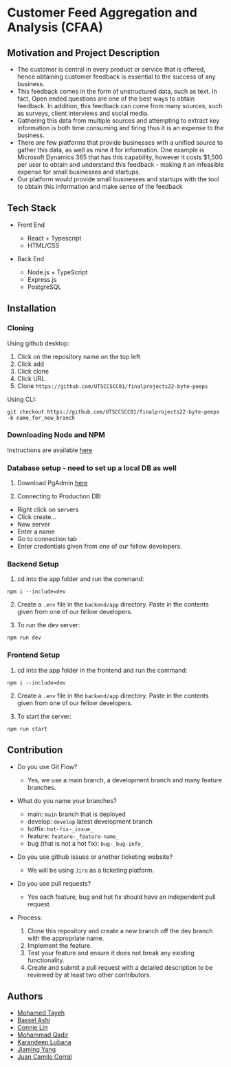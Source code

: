 # Customer Feed Aggregation and Analysis (CFAA)

## Motivation and Project Description

- The customer is central in every product or service that is offered, hence obtaining customer feedback is essential to the success of any business.
- This feedback comes in the form of unstructured data, such as text. In fact, Open ended questions are one of the best ways to obtain feedback. In addition, this feedback can come from many sources, such as surveys, client interviews and social media.
- Gathering this data from multiple sources and attempting to extract key information is both time consuming and tiring thus it is an expense to the business.
- There are few platforms that provide businesses with a unified source to gather this data, as well as mine it for information. One example is Microsoft Dynamics 365 that has this capability, however it costs $1,500 per user to obtain and understand this feedback - making it an infeasible expense for small businesses and startups.
- Our platform would provide small businesses and startups with the tool to obtain this information and make sense of the feedback

## Tech Stack

- Front End

  - React + Typescript
  - HTML/CSS

- Back End

  - Node.js + TypeScript
  - Express.js
  - PostgreSQL

## Installation

### Cloning

Using github desktop:

1. Click on the repository name on the top left
2. Click add
3. Click clone
4. Click URL
5. Clone `https://github.com/UTSCCSCC01/finalprojects22-byte-peeps`

Using CLI:

`git checkout https://github.com/UTSCCSCC01/finalprojects22-byte-peeps -b name_for_new_branch`

### Downloading Node and NPM

Instructions are available [here](https://docs.npmjs.com/downloading-and-installing-node-js-and-npm)

### Database setup - need to set up a local DB as well

1. Download PgAdmin [here](https://www.pgadmin.org/download/)

2. Connecting to Production DB:

- Right click on servers
- Click create...
- New server
- Enter a name
- Go to connection tab
- Enter credentials given from one of our fellow developers.

### Backend Setup

1. cd into the app folder and run the command:

```
npm i --include=dev
```

2. Create a `.env` file in the `backend/app` directory. Paste in the contents given from one of our fellow developers.

3. To run the dev server:

```
npm run dev
```

### Frontend Setup

1. cd into the app folder in the frontend and run the command:

```
npm i --include=dev
```

2. Create a `.env` file in the `backend/app` directory. Paste in the contents given from one of our fellow developers.

3. To start the server:

```
npm run start
```

## Contribution

- Do you use Git Flow?

  - Yes, we use a main branch, a development branch and many feature branches.

- What do you name your branches?

  - main: `main` branch that is deployed
  - develop: `develop` latest development branch
  - hotfix: `hot-fix-_issue_`
  - feature: `feature-_feature-name_`
  - bug (that is not a hot fix): `bug-_bug-info_`

- Do you use github issues or another ticketing website?

  - We will be using `Jira` as a ticketing platform.

- Do you use pull requests?

  - Yes each feature, bug and hot fix should have an independent pull request.

- Process:
  1. Clone this repository and create a new branch off the dev branch with the appropriate name.
  2. Implement the feature.
  3. Test your feature and ensure it does not break any existing functionality.
  4. Create and submit a pull request with a detailed description to be reviewed by at least two other contributors.

## Authors

- [Mohamed Tayeh](https://github.com/mohamed-tayeh)
- [Bassel Ashi](https://github.com/BasselAshi)
- [Connie Lin](https://github.com/connieJ-lin)
- [Mohammad Qadir](https://github.com/DomiVesalius)
- [Karandeep Lubana](https://github.com/KarandeepLubana)
- [Jiaming Yang](https://github.com/Jiaming-Yang-20)
- [Juan Camilo Corral](https://github.com/Wikisaqui)
